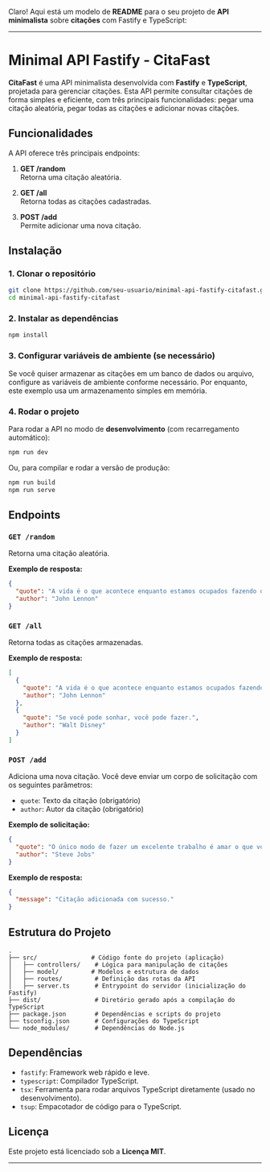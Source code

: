 Claro! Aqui está um modelo de **README** para o seu projeto de **API minimalista** sobre **citações** com Fastify e TypeScript:

---

# Minimal API Fastify - CitaFast

**CitaFast** é uma API minimalista desenvolvida com **Fastify** e **TypeScript**, projetada para gerenciar citações. Esta API permite consultar citações de forma simples e eficiente, com três principais funcionalidades: pegar uma citação aleatória, pegar todas as citações e adicionar novas citações.

## Funcionalidades

A API oferece três principais endpoints:

1. **GET /random**  
   Retorna uma citação aleatória.

2. **GET /all**  
   Retorna todas as citações cadastradas.

3. **POST /add**  
   Permite adicionar uma nova citação.

## Instalação

### 1. Clonar o repositório

```bash
git clone https://github.com/seu-usuario/minimal-api-fastify-citafast.git
cd minimal-api-fastify-citafast
```

### 2. Instalar as dependências

```bash
npm install
```

### 3. Configurar variáveis de ambiente (se necessário)

Se você quiser armazenar as citações em um banco de dados ou arquivo, configure as variáveis de ambiente conforme necessário. Por enquanto, este exemplo usa um armazenamento simples em memória.

### 4. Rodar o projeto

Para rodar a API no modo de **desenvolvimento** (com recarregamento automático):

```bash
npm run dev
```

Ou, para compilar e rodar a versão de produção:

```bash
npm run build
npm run serve
```

## Endpoints

### `GET /random`
Retorna uma citação aleatória.

**Exemplo de resposta:**

```json
{
  "quote": "A vida é o que acontece enquanto estamos ocupados fazendo outros planos.",
  "author": "John Lennon"
}
```

### `GET /all`
Retorna todas as citações armazenadas.

**Exemplo de resposta:**

```json
[
  {
    "quote": "A vida é o que acontece enquanto estamos ocupados fazendo outros planos.",
    "author": "John Lennon"
  },
  {
    "quote": "Se você pode sonhar, você pode fazer.",
    "author": "Walt Disney"
  }
]
```

### `POST /add`
Adiciona uma nova citação. Você deve enviar um corpo de solicitação com os seguintes parâmetros:

- `quote`: Texto da citação (obrigatório)
- `author`: Autor da citação (obrigatório)

**Exemplo de solicitação:**

```json
{
  "quote": "O único modo de fazer um excelente trabalho é amar o que você faz.",
  "author": "Steve Jobs"
}
```

**Exemplo de resposta:**

```json
{
  "message": "Citação adicionada com sucesso."
}
```

## Estrutura do Projeto

```
.
├── src/               # Código fonte do projeto (aplicação)
│   ├── controllers/    # Lógica para manipulação de citações
│   ├── model/         # Modelos e estrutura de dados
│   ├── routes/         # Definição das rotas da API
│   ├── server.ts       # Entrypoint do servidor (inicialização do Fastify)
├── dist/               # Diretório gerado após a compilação do TypeScript
├── package.json        # Dependências e scripts do projeto
├── tsconfig.json       # Configurações do TypeScript
└── node_modules/       # Dependências do Node.js

```

## Dependências

- `fastify`: Framework web rápido e leve.
- `typescript`: Compilador TypeScript.
- `tsx`: Ferramenta para rodar arquivos TypeScript diretamente (usado no desenvolvimento).
- `tsup`: Empacotador de código para o TypeScript.

## Licença

Este projeto está licenciado sob a **Licença MIT**.

---

